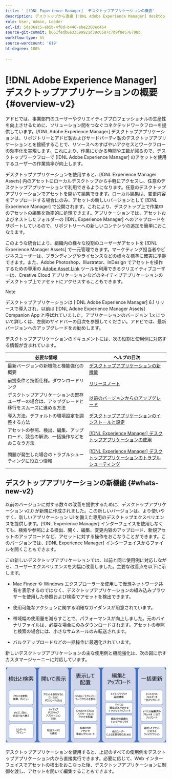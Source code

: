 ```yaml
---
title: ' [!DNL Experience Manager]  デスクトップアプリケーションの概要'
description: デスクトップから直接 [!DNL Adobe Experience Manager] desktop app to optimize the asset management workflows for creative users when using [!DNL Adobe Experience Manager Assets] を使用する方法を学びます。
role: User, Admin, Leader
exl-id: 5da36ac5-ab5b-4f8d-b446-ebe2360ec464
source-git-commit: b661fedb6e33599921d39c0597c7d9f8e576798b
workflow-type: ht
source-wordcount: '619'
ht-degree: 100%

---
```


# [!DNL Adobe Experience Manager] デスクトップアプリケーションの概要 {#overview-v2}

アドビでは、事業部門のユーザーやクリエイティブプロフェッショナルの生産性を向上させるために、ソリューション間をつなぐコネクテッドワークフローを提供しています。[!DNL Adobe Experience Manager] デスクトップアプリケーションは、リポジトリーとアドビ製およびサードパーティ製のデスクトップアプリケーションとを接続することで、リソースへのすばやいアクセスとワークフローの効率化を実現します。これにより、作業にかかる時間や工数が減るので、デスクトップワークフローで [!DNL Adobe Experience Manager] のアセットを使用するユーザーの作業効率が向上します。

デスクトップアプリケーションを使用すると、[!DNL Experience Manager Assets] 内のアセットにローカルデスクトップから手軽にアクセスし、任意のデスクトップアプリケーションで利用できるようになります。任意のデスクトップアプリケーションでアセットを開いて編集できます。ローカル編集は、変更内容をアップロードする場合にのみ、アセットの新しいバージョンとして [!DNL Experience Manager] で公開されます。これにより、デスクトップ上で作業中のアセットの編集を効率的に処理できます。アプリケーションでは、アセットおよびネストしたフォルダーの [!DNL Experience Manager] へのアップロードをサポートしているので、リポジトリーへの新しいコンテンツの追加を簡単におこなえます。

このような統合により、組織内の様々な役割のユーザーがアセットを [!DNL Experience Manager Assets] で一元管理できます。マーケティング担当者やビジネスユーザーは、ブランディングやライセンスなどの様々な標準に確実に準拠できます。また、Adobe Photoshop、Illustrator、InDesign でアセットを操作するための専用の [Adobe Asset Link](https://www.adobe.com/jp/marketing/experience-manager-assets/adobe-asset-link.html) ツールを利用できるクリエイティブユーザーは、Creative Cloud アプリケーションなどのネイティブアプリケーションのデスクトップ上でアセットにアクセスすることもできます。

>[!NOTE]
>
>デスクトップアプリケーションは [!DNL Adobe Experience Manager] 6.1 リリースで導入され、以前は [!DNL Adobe Experience Manager Assets] Companion App と呼ばれていました。アプリケーションのバージョン 1.x について詳しくは、左側のサイドバーの目次を参照してください。アドビでは、最新バージョンへのアップグレードをお勧めします。

デスクトップアプリケーションのドキュメントには、次の役割と使用例に対応する情報が含まれています。

| 必要な情報 | ヘルプの目次 |
|--- |--- |
| 最新バージョンの新機能と機能強化の概要 | [デスクトップアプリケーションの新機能](#whats-new-v2) |
| 前提条件と技術仕様。ダウンロードリンク | [リリースノート](release-notes.md) |
| デスクトップアプリケーションの既存ユーザーの場合は、アップグレードと移行をスムーズに進める方法 | [以前のバージョンからのアップグレード](install-upgrade.md#upgrade-from-previous-version) |
| 導入方法。デフォルトの環境設定を調整する方法 | [デスクトップアプリケーションのインストールと設定](install-upgrade.md) |
| アセットの参照、検出、編集、アップロード、競合の解決、一括操作などをおこなう方法 | [ [!DNL Experience Manager]  デスクトップアプリケーションの使用 ](using.md) |
| 問題が発生した場合のトラブルシューティングに役立つ情報 | [ [!DNL Experience Manager]  デスクトップアプリケーションのトラブルシューティング](troubleshoot.md) |

## デスクトップアプリケーションの新機能 {#whats-new-v2}

以前のバージョンに対する数々の改善を提供するために、デスクトップアプリケーション v2.0 が新規に作成されました。この新しいバージョンは、より使いやすく、新しいアプリケーション UI を備えた専用のデスクトップエクスペリエンスを提供します。[!DNL Experience Manager] インターフェイスを使用しなくても、検索や参照による検出、開く、編集、変更内容のアップロード、新規アセットのアップロードなど、アセットに対する操作をおこなうことができます。このバージョンでは、[!DNL Experience Manager] インターフェイスからファイルを開くこともできます。

この新しいデスクトップアプリケーションでは、以前と同じ使用例に対応しながら、ユーザーエクスペリエンスを大幅に改善しました。主要な改善点を以下に示します。

* Mac Finder や Windows エクスプローラーを使用して仮想ネットワーク共有を表示するのではなく、デスクトップアプリケーションの組み込みブラウザーを使用した参照および検索でアセットを検出できます。

* 使用可能なアクションに関する明確なガイダンスが用意されています。

* 帯域幅の使用量を減らすことで、パフォーマンスが向上しました。元のバイナリファイルは、必要な場合にのみダウンロードされます。アセットの参照と検索の場合には、小さなサムネールのみ転送されます。

* バルクアップロードなどの一括操作に最適化されています。

新しいデスクトップアプリケーションの主な使用例と機能強化は、次の図に示すカスタマージャーニーに対応しています。

![[!DNL Experience Manager] デスクトップアプリケーションの新機能 ](assets/aem_desktop_app_usecases_v2.png)

デスクトップアプリケーションを使用すると、上記のすべての使用例をデスクトップアプリケーション内から直接実行できます。必要に応じて、Web インターフェイスでアセットの検出をおこなった後、デスクトップアプリケーションに制御を渡し、アセットを開いて編集することもできます。
